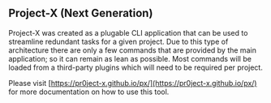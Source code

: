 
## Project-X (Next Generation)

Project-X was created as a plugable CLI application that can be used to streamline redundant tasks for a given project. Due to this type of architecture there are only a few commands that are provided by the main application; so it can remain as lean as possible. Most commands will be loaded from a third-party plugins which will need to be required per project.

Please visit [https://pr0ject-x.github.io/px/](https://pr0ject-x.github.io/px/) for more documentation on how to use this tool.
